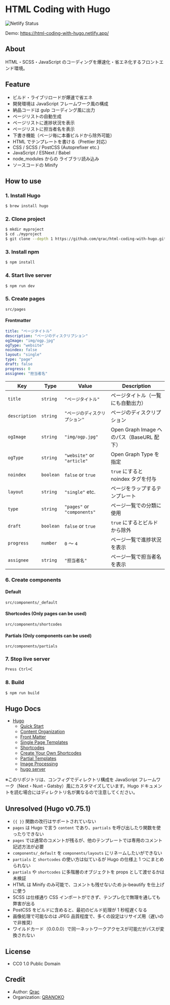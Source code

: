 # HTML Coding with Hugo

![Netlify Status](https://api.netlify.com/api/v1/badges/41b3544d-3776-422b-9227-e8af3d402cb5/deploy-status)

Demo: https://html-coding-with-hugo.netlify.app/

## About

HTML・SCSS・JavaScript のコーディングを爆速化・省エネ化するフロントエンド環境。

## Feature

- ビルド・ライブリロードが爆速で省エネ
- 開発環境は JavaScript フレームワーク風の構成
- 納品コードは gulp コーディング風に出力
- ページリストの自動生成
- ページリストに進捗状況を表示
- ページリストに担当者名を表示
- 下書き機能（ページ毎に本番ビルドから除外可能）
- HTML でテンプレートを書ける（Prettier 対応）
- CSS / SCSS / PostCSS (Autoprefixer etc.)
- JavaScript / ESNext / Babel
- node_modules からの ライブラリ読み込み
- ソースコードの Minify

## How to use

### 1. Install Hugo

```bash
$ brew install hugo
```

### 2. Clone project

```bash
$ mkdir myproject
$ cd ./myproject
$ git clone --depth 1 https://github.com/qrac/html-coding-with-hugo.git && cd html-coding-with-hugo && rm -rf ./.git ./README.md && mv * .[^\.]* ../ && cd ../ && rm -rf ./html-coding-with-hugo
```

### 3. Install npm

```bash
$ npm install
```

### 4. Start live server

```bash
$ npm run dev
```

### 5. Create pages

`src/pages`

#### Frontmatter

```yaml
title: "ページタイトル"
description: "ページのディスクリプション"
ogImage: "img/ogp.jpg"
ogType: "website"
noindex: false
layout: "single"
type: "page"
draft: false
progress: 0
assignee: "担当者名"
```

| Key           | Type      | Value                          | Description                               |
| ------------- | --------- | ------------------------------ | ----------------------------------------- |
| `title`       | `string`  | `"ページタイトル"`             | ページタイトル（一覧にも自動出力）        |
| `description` | `string`  | `"ページのディスクリプション"` | ページのディスクリプション                |
| `ogImage`     | `string`  | `"img/ogp.jpg"`                | Open Graph Image へのパス（BaseURL 配下） |
| `ogType`      | `string`  | `"website"` or `"article"`     | Open Graph Type を指定                    |
| `noindex`     | `boolean` | `false` or `true`              | `true` にすると noindex タグを付与        |
| `layout`      | `string`  | `"single"` etc.                | ページをラップするテンプレート            |
| `type`        | `string`  | `"pages"` or `"components"`    | ページ一覧での分類に使用                  |
| `draft`       | `boolean` | `false` or `true`              | `true` にするとビルドから除外             |
| `progress`    | `number`  | `0` 〜 `4`                     | ページ一覧で進捗状況を表示                |
| `assignee`    | `string`  | `"担当者名"`                   | ページ一覧で担当者名を表示                |

### 6. Create components

#### Default

`src/components/_default`

#### Shortcodes (Only pages can be used)

`src/components/shortcodes`

#### Partials (Only components can be used)

`src/components/partials`

### 7. Stop live server

```bash
Press Ctrl+C
```

### 8. Build

```bash
$ npm run build
```

## Hugo Docs

- [Hugo](https://gohugo.io/)
  - [Quick Start](https://gohugo.io/getting-started/quick-start/#step-1-install-hugo)
  - [Content Organization](https://gohugo.io/content-management/organization/)
  - [Front Matter](https://gohugo.io/content-management/front-matter/)
  - [Single Page Templates](https://gohugo.io/templates/single-page-templates/)
  - [Shortcodes](https://gohugo.io/content-management/shortcodes/)
  - [Create Your Own Shortcodes](https://gohugo.io/templates/shortcode-templates/)
  - [Partial Templates](https://gohugo.io/templates/partials/)
  - [Image Processing](https://gohugo.io/content-management/image-processing/)
  - [hugo server](https://gohugo.io/commands/hugo_server/)

※このリポジトリは、コンフィグでディレクトリ構成を JavaScript フレームワーク（Next・Nuxt・Gatsby）風にカスタマイズしています。Hugo ドキュメントを読む場合にはディレクトリ名が異なるので注意してください。

## Unresolved (Hugo v0.75.1)

- `{{ }}` 関数の改行はサポートされていない
- `pages` は Hugo で言う `content` であり、`partials` を呼び出したり関数を使ったりできない
- `pages` では通常のコメントが残るが、他のテンプレートでは専用のコメント記述方法が必要
- `components/_default` を `components/layouts` にリネームしたいができない
- `partials` と `shortcodes` の使い方は似ているが Hugo の仕様上 1 つにまとめられない
- `partials` や `shortcodes` に多階層のオブジェクトを props として渡せるかは未検証
- HTML は Minify のみ可能で、コメントも残せないため js-beautify を仕上げに使う
- SCSS は仕様通り CSS インポートができず、テンプレ化で無理を通しても弊害が出る
- PostCSS をビルドに含めると、最初のビルド処理が 1 秒程遅くなる
- 画像処理で可能なのは JPEG 品質程度で、多くの設定はリサイズ用（遅いので非推奨）
- ワイルドカード（0.0.0.0）で同一ネットワークアクセスが可能だがパスが変換されない

## License

- CC0 1.0 Public Domain

## Credit

- Author: [Qrac](https://qrac.jp)
- Organization: [QRANOKO](https://qranoko.jp)
